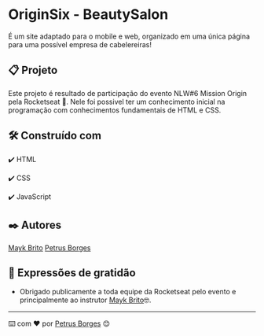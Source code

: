 # OriginSix - BeautySalon

É um site adaptado para o mobile e web, organizado em uma única página para uma possível
empresa de cabelereiras!

## 📋 Projeto

Este projeto é resultado de participação do evento NLW#6 Mission Origin pela Rocketseat 🚀.
Nele foi possivel ter um conhecimento inicial na programação com conhecimentos fundamentais de HTML e CSS.

## 🛠️ Construído com

✔️ HTML

✔️ CSS

✔️ JavaScript

## ✒️ Autores

[Mayk Brito](https://github.com/maykbrito)
[Petrus Borges](https://github.com/PetrusBorges)

## 🎁 Expressões de gratidão

- Obrigado publicamente a toda equipe da Rocketseat pelo evento e principalmente ao instrutor
  [Mayk Brito](https://github.com/maykbrito)🤓.

---

⌨️ com ❤️ por [Petrus Borges](https://www.linkedin.com/in/petrusborgesmachado/) 😊

